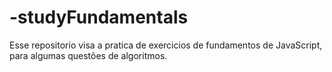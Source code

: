 # -studyFundamentals

Esse repositorio visa a pratica de exercicios de fundamentos de JavaScript, para algumas questões de algoritmos.
